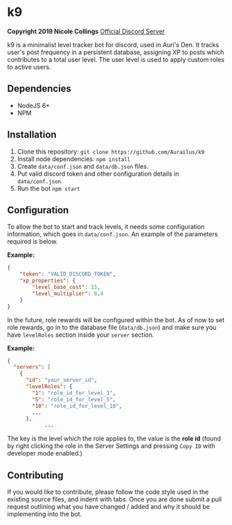 # k9

**Copyright 2019 Nicole Collings**
[Official Discord Server](https://discord.gg/sT7APUG)

k9 is a minimalist level tracker bot for discord, used in Auri's Den. It tracks user's post frequency in a persistent database, assigning XP to posts which contributes to a total user level. The user level is used to apply custom roles to active users.

## Dependencies
* NodeJS 6+
* NPM

## Installation
1) Clone this repository: `git clone https://github.com/Aurailus/k9`
2) Install node dependencies: `npm install`
3) Create `data/conf.json` and `data/db.json` files.
4) Put valid discord token and other configuration details in `data/conf.json`.
5) Run the bot `npm start`

## Configuration
To allow the bot to start and track levels, it needs some configuration information, which goes in `data/conf.json`. An example of the parameters required is below.

**Example:**
```json
{
	"token": "VALID_DISCORD_TOKEN",
	"xp_properties": {
		"level_base_cost": 15,
		"level_multiplier": 0.4
	}
}
```

In the future, role rewards will be configured within the bot. As of now to set role rewards, go in to the database file (`data/db.json`) and make sure you have `levelRoles` section inside your `server` section.

**Example:**
```json
{
  "servers": [
    {
      "id": "your_server_id",
      "levelRoles": {
        "1": "role_id_for_level_1",
        "5": "role_id_for_level_5",
        "10": "role_id_for_level_10",
        ...
      },
			...
```

The key is the level which the role applies to, the value is the **role id** (found by right clicking the role in the Server Settings and pressing `Copy ID` with developer mode enabled.)

## Contributing
If you would like to contribute, please follow the code style used in the existing source files, and indent with tabs. Once you are done submit a pull request outlining what you have changed / added and why it should be implementing into the bot.
